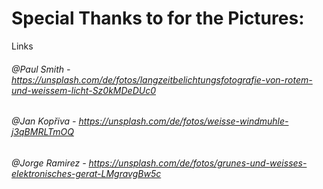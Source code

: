 # Special Thanks to for the Pictures:

Links

###### @Paul Smith - https://unsplash.com/de/fotos/langzeitbelichtungsfotografie-von-rotem-und-weissem-licht-Sz0kMDeDUc0

###### @Jan Kopřiva - https://unsplash.com/de/fotos/weisse-windmuhle-j3qBMRLTmOQ

###### @Jorge Ramirez - https://unsplash.com/de/fotos/grunes-und-weisses-elektronisches-gerat-LMgravgBw5c

